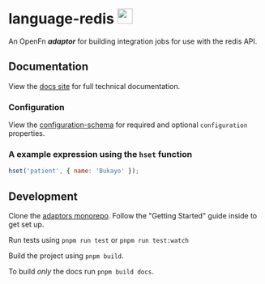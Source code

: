 # language-redis <img src='./assets/square.png' width="30" height="30"/>

An OpenFn **_adaptor_** for building integration jobs for use with the redis
API.

## Documentation

View the [docs site](https://docs.openfn.org/adaptors/packages/redis-docs) for
full technical documentation.

### Configuration

View the
[configuration-schema](https://docs.openfn.org/adaptors/packages/redis-configuration-schema/)
for required and optional `configuration` properties.

### A example expression using the `hset` function

```js
hset('patient', { name: 'Bukayo' });
```

## Development

Clone the [adaptors monorepo](https://github.com/OpenFn/adaptors). Follow the
"Getting Started" guide inside to get set up.

Run tests using `pnpm run test` or `pnpm run test:watch`

Build the project using `pnpm build`.

To build _only_ the docs run `pnpm build docs`.
